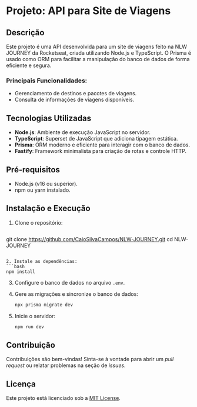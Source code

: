# Projeto: API para Site de Viagens

## Descrição
Este projeto é uma API desenvolvida para um site de viagens feito na NLW JOURNEY da Rocketseat, criada utilizando Node.js e TypeScript. O Prisma é usado como ORM para facilitar a manipulação do banco de dados de forma eficiente e segura.

### Principais Funcionalidades:
- Gerenciamento de destinos e pacotes de viagens.
- Consulta de informações de viagens disponíveis.

## Tecnologias Utilizadas
- **Node.js**: Ambiente de execução JavaScript no servidor.
- **TypeScript**: Superset de JavaScript que adiciona tipagem estática.
- **Prisma**: ORM moderno e eficiente para interagir com o banco de dados.
- **Fastify**: Framework minimalista para criação de rotas e controle HTTP.

## Pré-requisitos
- Node.js (v16 ou superior).
- npm ou yarn instalado.

## Instalação e Execução
1. Clone o repositório:
   ```bash
  git clone https://github.com/CaioSilvaCampos/NLW-JOURNEY.git
  cd NLW-JOURNEY
   ```

2. Instale as dependências:
   ```bash
   npm install
   ```

3. Configure o banco de dados no arquivo `.env`.

4. Gere as migrações e sincronize o banco de dados:
   ```bash
   npx prisma migrate dev
   ```

5. Inicie o servidor:
   ```bash
   npm run dev
   ```

## Contribuição
Contribuições são bem-vindas! Sinta-se à vontade para abrir um *pull request* ou relatar problemas na seção de *issues*.

## Licença
Este projeto está licenciado sob a [MIT License](LICENSE).


